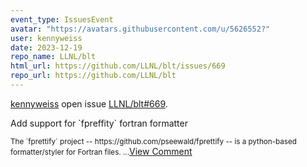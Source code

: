```yaml
---
event_type: IssuesEvent
avatar: "https://avatars.githubusercontent.com/u/5626552?"
user: kennyweiss
date: 2023-12-19
repo_name: LLNL/blt
html_url: https://github.com/LLNL/blt/issues/669
repo_url: https://github.com/LLNL/blt
---
```


<a href='https://github.com/kennyweiss' target='_blank'>kennyweiss</a> open issue <a href='https://github.com/LLNL/blt/issues/669' target='_blank'>LLNL/blt#669</a>.

<p>Add support for `fpreffity` fortran formatter</p><small>The `fprettify` project -- https://github.com/pseewald/fprettify -- is a python-based formatter/styler for Fortran files....</small><a href='https://github.com/LLNL/blt/issues/669' target='_blank'>View Comment</a>